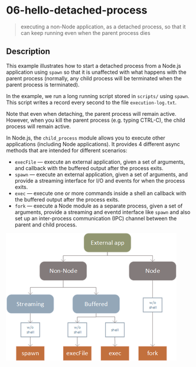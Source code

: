 # 06-hello-detached-process

> executing a non-Node application, as a detached process, so that it can keep running even when the parent process dies

## Description

This example illustrates how to start a detached process from a Node.js application using `spawn` so that it is unaffected with what happens with the parent process (normally, any child process will be terminated when the parent process is terminated).

In the example, we run a long running script stored in `scripts/` using `spawn`. This script writes a record every second to the file `execution-log.txt`.

Note that even when detaching, the parent process will remain active. However, when you kill the parent process (e.g. typing CTRL-C), the child process will remain active.

In Node.js, the `child_process` module allows you to execute other applications (including Node applications).
It provides 4 different async methods that are intended for different scenarios:
+ `execFile` &mdash; execute an external application, given a set of arguments, and callback with the buffered output after the process exits.
+ `spawn` &mdash; execute an external application, given a set of arguments, and provide a streaming interface for I/O and events for when the process exits.
+ `exec` &mdash; execute one or more commands inside a shell an callback with the buffered output after the process exits.
+ `fork` &mdash; execute a Node module as a separate process, given a set of arguments, provide a streaming and eventd interface like `spawn` and also set up an inter-process communication (IPC) channel between the parent and child process.

![child_process methods diagram](./child_process.png)